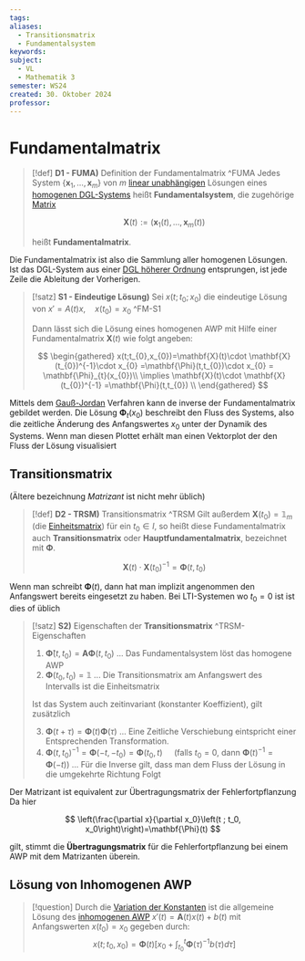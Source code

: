 ```yaml
---
tags: 
aliases:
  - Transitionsmatrix
  - Fundamentalsystem
keywords: 
subject:
  - VL
  - Mathematik 3
semester: WS24
created: 30. Oktober 2024
professor:
---
```

 

# Fundamentalmatrix

> [!def] **D1 - FUMA)** Definition der Fundamentalmatrix ^FUMA
> Jedes System $\left\{\mathbf{x}_1, \ldots, \mathbf{x}_m\right\}$ von $m$ [linear unabhängigen](Algebra/Lineare%20Abhängigkeit.md) Lösungen eines [homogenen DGL-Systems](Lineare%20DGL-Systeme%201.%20Ordnung.md#^AWP1-2) heißt **Fundamentalsystem**, die zugehörige [Matrix](Algebra/Matrix.md)
> 
> $$
> \mathbf{X}(t):=\left(\mathbf{x}_1(t), \ldots, \mathbf{x}_m(t)\right)
> $$
> 
> heißt **Fundamentalmatrix**.

Die Fundamentalmatrix ist also die Sammlung aller homogenen Lösungen. Ist das DGL-System aus einer [DGL höherer Ordnung](Lineare%20DGL%20n-ter%20Ordnung.md) entsprungen, ist jede Zeile die Ableitung der Vorherigen.


> [!satz] **S1 - Eindeutige Lösung)** Sei $x(t;t_{0};x_{0})$ die eindeutige Lösung von $x'=A(t)x,\quad x(t_{0}) = x_{0}$ ^FM-S1
> 
> Dann lässt sich die Lösung eines homogenen AWP mit Hilfe einer Fundamentalmatrix $\mathbf{X}(t)$ wie folgt angeben:
> 
> $$
> \begin{gathered}
> x(t;t_{0},x_{0})=\mathbf{X}(t)\cdot \mathbf{X}(t_{0})^{-1}\cdot x_{0} =\mathbf{\Phi}(t,t_{0})\cdot x_{0} = \mathbf{\Phi}_{t}(x_{0})\\
> \implies \mathbf{X}(t)\cdot \mathbf{X}(t_{0})^{-1} =\mathbf{\Phi}(t,t_{0}) \\
> \end{gathered}
> $$


Mittels dem [Gauß-Jordan](Algebra/Gauß-Jordan-Verfahren.md) Verfahren kann de inverse der Fundamentalmatrix gebildet werden. Die Lösung $\mathbf{\Phi}_{t}(x_{0})$ beschreibt den Fluss des Systems, also die zeitliche Änderung des Anfangswertes $x_{0}$ unter der Dynamik des Systems. Wenn man diesen Plottet erhält man einen Vektorplot der den Fluss der Lösung visualisiert

## Transitionsmatrix

(Ältere bezeichnung *Matrizant* ist nicht mehr üblich)

> [!def] **D2 - TRSM)** Transitionsmatrix ^TRSM
> Gilt außerdem $\mathbf{X}\left(t_0\right)=\mathbb{1}_m$ (die [Einheitsmatrix](Algebra/Einheitsmatrix.md)) für ein $t_0 \in I$, so heißt diese Fundamentalmatrix auch **Transitionsmatrix** oder **Hauptfundamentalmatrix**, bezeichnet mit $\mathbf{\Phi}$. 
> 
>  $$\mathbf{X}(t)\cdot \mathbf{X}(t_{0})^{-1}=\mathbf{\Phi}(t, t_{0})$$

Wenn man schreibt $\mathbf{\Phi}(t)$, dann hat man implizit angenommen den Anfangswert bereits eingesetzt zu haben. Bei LTI-Systemen wo $t_{0}=0$ ist ist dies of üblich


> [!satz] **S2)** Eigenschaften der **Transitionsmatrix** ^TRSM-Eigenschaften
> 
> 1. $\mathbf{\dot{\Phi}}(t,t_{0})=\mathbf{A}\mathbf{\Phi}(t,t_{0})$ ... Das Fundamentalsystem löst das homogene AWP
> 2. $\mathbf{\Phi}(t_{0},t_{0}) = \mathbb{1}$ ... Die Transitionsmatrix am Anfangswert des Intervalls ist die Einheitsmatrix
> 
> Ist das System auch zeitinvariant (konstanter Koeffizient), gilt zusätzlich
> 
> 3. $\mathbf{\Phi}(t+\tau) = \mathbf{\Phi}(t)\mathbf{\Phi}(\tau)$ ... Eine Zeitliche Verschiebung eintspricht einer Entsprechenden Transformation.
> 4. $\mathbf{\Phi}(t,t_{0})^{-1} = \mathbf{\Phi}(-t,-t_{0}) = \mathbf{\Phi}(t_{0},t)\quad$ (falls $t_{0}=0$, dann $\mathbf{\Phi}(t)^{-1}=\mathbf{\Phi}(-t)$)
>     ... Für die Inverse gilt, dass man dem Fluss der Lösung in die umgekehrte Richtung Folgt

Der Matrizant ist equivalent zur Übertragungsmatrix der Fehlerfortpflanzung
Da hier

$$
\left(\frac{\partial x}{\partial x_0}\left(t ; t_0, x_0\right)\right)=\mathbf{\Phi}(t)
$$

gilt, stimmt die **Übertragungsmatrix** für die Fehlerfortpflanzung bei einem AWP mit dem Matrizanten überein.

## Lösung von Inhomogenen AWP

> [!question] Durch die [Variation der Konstanten](Analysis/Variation%20der%20Konstanten.md) ist die allgemeine Lösung des [inhomogenen AWP](Lineare%20DGL-Systeme%201.%20Ordnung.md#^AWP1-1) $x'(t)=\mathbf{A}(t)x(t)+b(t)$ mit Anfangswerten $x(t_{0})=x_{0}$ gegeben durch: 
> $$x\left(t ; t_0, x_0\right)=\mathbf{\Phi}(t)\left[x_0+\int_{t_0}^t \mathbf{\Phi}(\tau)^{-1} b(\tau) d \tau\right]$$


